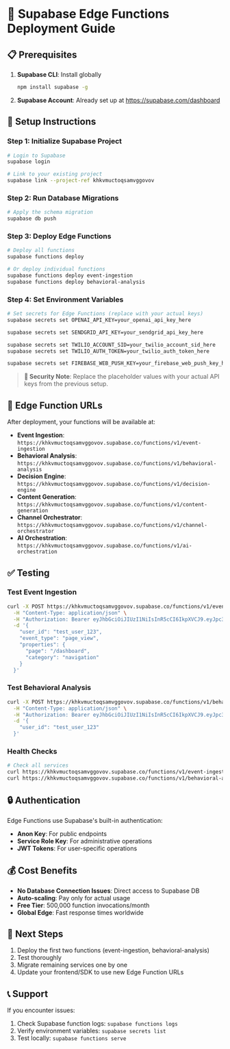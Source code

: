 # 🚀 Supabase Edge Functions Deployment Guide

## 📋 Prerequisites

1. **Supabase CLI**: Install globally
   ```bash
   npm install supabase -g
   ```

2. **Supabase Account**: Already set up at https://supabase.com/dashboard

## 🔧 Setup Instructions

### Step 1: Initialize Supabase Project
```bash
# Login to Supabase
supabase login

# Link to your existing project
supabase link --project-ref khkvmuctoqsamvggovov
```

### Step 2: Run Database Migrations
```bash
# Apply the schema migration
supabase db push
```

### Step 3: Deploy Edge Functions
```bash
# Deploy all functions
supabase functions deploy

# Or deploy individual functions
supabase functions deploy event-ingestion
supabase functions deploy behavioral-analysis
```

### Step 4: Set Environment Variables
```bash
# Set secrets for Edge Functions (replace with your actual keys)
supabase secrets set OPENAI_API_KEY=your_openai_api_key_here

supabase secrets set SENDGRID_API_KEY=your_sendgrid_api_key_here

supabase secrets set TWILIO_ACCOUNT_SID=your_twilio_account_sid_here
supabase secrets set TWILIO_AUTH_TOKEN=your_twilio_auth_token_here

supabase secrets set FIREBASE_WEB_PUSH_KEY=your_firebase_web_push_key_here
```

> **🔐 Security Note**: Replace the placeholder values with your actual API keys from the previous setup.

## 🎯 Edge Function URLs

After deployment, your functions will be available at:

- **Event Ingestion**: `https://khkvmuctoqsamvggovov.supabase.co/functions/v1/event-ingestion`
- **Behavioral Analysis**: `https://khkvmuctoqsamvggovov.supabase.co/functions/v1/behavioral-analysis`
- **Decision Engine**: `https://khkvmuctoqsamvggovov.supabase.co/functions/v1/decision-engine`
- **Content Generation**: `https://khkvmuctoqsamvggovov.supabase.co/functions/v1/content-generation`
- **Channel Orchestrator**: `https://khkvmuctoqsamvggovov.supabase.co/functions/v1/channel-orchestrator`
- **AI Orchestration**: `https://khkvmuctoqsamvggovov.supabase.co/functions/v1/ai-orchestration`

## ✅ Testing

### Test Event Ingestion
```bash
curl -X POST https://khkvmuctoqsamvggovov.supabase.co/functions/v1/event-ingestion/events \
  -H "Content-Type: application/json" \
  -H "Authorization: Bearer eyJhbGciOiJIUzI1NiIsInR5cCI6IkpXVCJ9.eyJpc3MiOiJzdXBhYmFzZSIsInJlZiI6Imtoa3ZtdWN0b3FzYW12Z2dvdm92Iiwicm9sZSI6ImFub24iLCJpYXQiOjE3NTQ3MzM0NzYsImV4cCI6MjA3MDMwOTQ3Nn0.PX-70uF9y6vtcMvavNMEB9IB3S1_jZnzz-2y7PixQ48" \
  -d '{
    "user_id": "test_user_123",
    "event_type": "page_view",
    "properties": {
      "page": "/dashboard",
      "category": "navigation"
    }
  }'
```

### Test Behavioral Analysis
```bash
curl -X POST https://khkvmuctoqsamvggovov.supabase.co/functions/v1/behavioral-analysis/analyze \
  -H "Content-Type: application/json" \
  -H "Authorization: Bearer eyJhbGciOiJIUzI1NiIsInR5cCI6IkpXVCJ9.eyJpc3MiOiJzdXBhYmFzZSIsInJlZiI6Imtoa3ZtdWN0b3FzYW12Z2dvdm92Iiwicm9sZSI6ImFub24iLCJpYXQiOjE3NTQ3MzM0NzYsImV4cCI6MjA3MDMwOTQ3Nn0.PX-70uF9y6vtcMvavNMEB9IB3S1_jZnzz-2y7PixQ48" \
  -d '{
    "user_id": "test_user_123"
  }'
```

### Health Checks
```bash
# Check all services
curl https://khkvmuctoqsamvggovov.supabase.co/functions/v1/event-ingestion/health
curl https://khkvmuctoqsamvggovov.supabase.co/functions/v1/behavioral-analysis/health
```

## 🔒 Authentication

Edge Functions use Supabase's built-in authentication:
- **Anon Key**: For public endpoints
- **Service Role Key**: For administrative operations
- **JWT Tokens**: For user-specific operations

## 💰 Cost Benefits

- **No Database Connection Issues**: Direct access to Supabase DB
- **Auto-scaling**: Pay only for actual usage
- **Free Tier**: 500,000 function invocations/month
- **Global Edge**: Fast response times worldwide

## 🚀 Next Steps

1. Deploy the first two functions (event-ingestion, behavioral-analysis)
2. Test thoroughly
3. Migrate remaining services one by one
4. Update your frontend/SDK to use new Edge Function URLs

## 📞 Support

If you encounter issues:
1. Check Supabase function logs: `supabase functions logs`
2. Verify environment variables: `supabase secrets list`
3. Test locally: `supabase functions serve`
